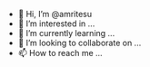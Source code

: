 - 👋 Hi, I’m @amritesu
- 👀 I’m interested in ...
- 🌱 I’m currently learning ...
- 💞️ I’m looking to collaborate on ...
- 📫 How to reach me ...

<!---
amritesu/amritesu is a ✨ special ✨ repository because its `README.md` (this file) appears on your GitHub profile.
You can click the Preview link to take a look at your changes.
--->
